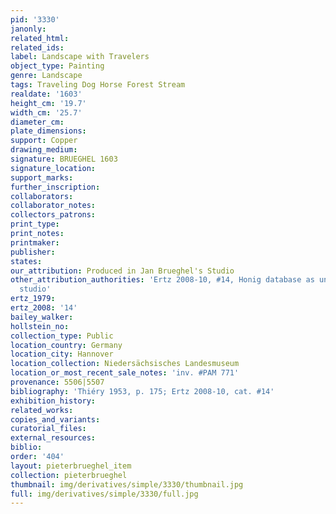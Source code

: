 ```yaml
---
pid: '3330'
janonly: 
related_html: 
related_ids: 
label: Landscape with Travelers
object_type: Painting
genre: Landscape
tags: Traveling Dog Horse Forest Stream
realdate: '1603'
height_cm: '19.7'
width_cm: '25.7'
diameter_cm: 
plate_dimensions: 
support: Copper
drawing_medium: 
signature: BRUEGHEL 1603
signature_location: 
support_marks: 
further_inscription: 
collaborators: 
collaborator_notes: 
collectors_patrons: 
print_type: 
print_notes: 
printmaker: 
publisher: 
states: 
our_attribution: Produced in Jan Brueghel's Studio
other_attribution_authorities: 'Ertz 2008-10, #14, Honig database as uncertain, possibly
  studio'
ertz_1979: 
ertz_2008: '14'
bailey_walker: 
hollstein_no: 
collection_type: Public
location_country: Germany
location_city: Hannover
location_collection: Niedersächsisches Landesmuseum
location_or_most_recent_sale_notes: 'inv. #PAM 771'
provenance: 5506|5507
bibliography: 'Thiéry 1953, p. 175; Ertz 2008-10, cat. #14'
exhibition_history: 
related_works: 
copies_and_variants: 
curatorial_files: 
external_resources: 
biblio: 
order: '404'
layout: pieterbrueghel_item
collection: pieterbrueghel
thumbnail: img/derivatives/simple/3330/thumbnail.jpg
full: img/derivatives/simple/3330/full.jpg
---
```

